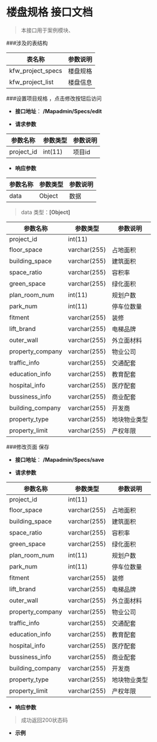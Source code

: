 # 楼盘规格 接口文档

> 本接口用于案例模块、

###涉及的表结构

|  表名称  |  参数说明 |
| --------- |  ------- |
| kfw_project_specs| 楼盘规格|
| kfw_project_list| 楼盘信息|

###设置项目规格 ，点击修改按钮后访问

+ __接口地址__： __/Mapadmin/Specs/edit__

+ __请求参数__

|  参数名称  | 参数类型 | 参数说明 |
| --------- | -------- | ------- |
| project_id | int(11) | 项目id |


+ __响应参数__

|  参数名称  | 参数类型 | 参数说明 |
| --------- | -------- | ------- |
| data | Object | 数据 |

>  data 类型：__[Object]__

|  参数名称  | 参数类型 | 参数说明 |
| --------- | -------- | ------- |
| project_id | int(11) |  |
| floor_space | varchar(255) | 占地面积 |
| building_space | varchar(255) | 建筑面积 |
| space_ratio | varchar(255) | 容积率 |
| green_space | varchar(255) | 绿化面积 |
| plan_room_num | int(11) | 规划户数 |
| park_num | int(11) | 停车位数量 |
| fitment | varchar(255) | 装修 |
| lift_brand | varchar(255) | 电梯品牌 |
| outer_wall | varchar(255) | 外立面材料 |
| property_company | varchar(255) | 物业公司 |
| traffic_info | varchar(255) | 交通配套 |
| education_info | varchar(255) | 教育配套 |
| hospital_info | varchar(255) | 医疗配套 |
| bussiness_info | varchar(255) | 商业配套 |
| building_company | varchar(255) | 开发商 |
| property_type | varchar(255) | 地块物业类型 |
| property_limit | varchar(255) | 产权年限 |


###修改页面 保存

+ __接口地址__： __/Mapadmin/Specs/save__

+ __请求参数__

|  参数名称  | 参数类型 | 参数说明 |
| --------- | -------- | ------- |
| project_id | int(11) |  |
| floor_space | varchar(255) | 占地面积 |
| building_space | varchar(255) | 建筑面积 |
| space_ratio | varchar(255) | 容积率 |
| green_space | varchar(255) | 绿化面积 |
| plan_room_num | int(11) | 规划户数 |
| park_num | int(11) | 停车位数量 |
| fitment | varchar(255) | 装修 |
| lift_brand | varchar(255) | 电梯品牌 |
| outer_wall | varchar(255) | 外立面材料 |
| property_company | varchar(255) | 物业公司 |
| traffic_info | varchar(255) | 交通配套 |
| education_info | varchar(255) | 教育配套 |
| hospital_info | varchar(255) | 医疗配套 |
| bussiness_info | varchar(255) | 商业配套 |
| building_company | varchar(255) | 开发商 |
| property_type | varchar(255) | 地块物业类型 |
| property_limit | varchar(255) | 产权年限 |


+ __响应参数__

> 成功返回200状态码


+ __示例__

``` javascript
```